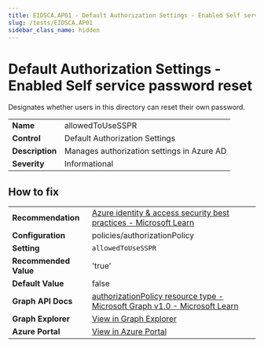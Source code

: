 ```yaml
---
title: EIDSCA.AP01 - Default Authorization Settings - Enabled Self service password reset
slug: /tests/EIDSCA.AP01
sidebar_class_name: hidden
---
```


# Default Authorization Settings - Enabled Self service password reset

Designates whether users in this directory can reset their own password.

| | |
|-|-|
| **Name** | allowedToUseSSPR |
| **Control** | Default Authorization Settings |
| **Description** | Manages authorization settings in Azure AD |
| **Severity** | Informational |

## How to fix
| | |
|-|-|
| **Recommendation** | [Azure identity & access security best practices - Microsoft Learn](https://learn.microsoft.com/en-us/azure/security/fundamentals/identity-management-best-practices#enable-password-management) |
| **Configuration** | policies/authorizationPolicy |
| **Setting** | `allowedToUseSSPR` |
| **Recommended Value** | 'true' |
| **Default Value** | false |
| **Graph API Docs** | [authorizationPolicy resource type - Microsoft Graph v1.0 - Microsoft Learn](https://learn.microsoft.com/en-us/graph/api/resources/authorizationpolicy) |
| **Graph Explorer** | [View in Graph Explorer](https://developer.microsoft.com/en-us/graph/graph-explorer?request=policies/authorizationPolicy&method=GET&version=beta&GraphUrl=https://graph.microsoft.com) |
| **Azure Portal** | [View in Azure Portal](https://portal.azure.com/#view/Microsoft_AAD_IAM/PasswordResetMenuBlade/~/Properties) | 


